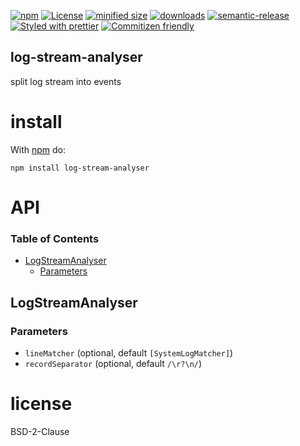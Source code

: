 [![npm](https://img.shields.io/npm/v/log-stream-analyser.svg)](https://www.npmjs.com/package/log-stream-analyser)
[![License](https://img.shields.io/badge/License-BSD%203--Clause-blue.svg)](https://opensource.org/licenses/BSD-3-Clause)
[![minified size](https://badgen.net/bundlephobia/min/log-stream-analyser)](https://bundlephobia.com/result?p=log-stream-analyser)
[![downloads](http://img.shields.io/npm/dm/log-stream-analyser.svg?style=flat-square)](https://npmjs.org/package/log-stream-analyser)
[![semantic-release](https://img.shields.io/badge/%20%20%F0%9F%93%A6%F0%9F%9A%80-semantic--release-e10079.svg)](https://github.com/arlac77/log-stream-analyser.git)
[![Styled with prettier](https://img.shields.io/badge/styled_with-prettier-ff69b4.svg)](https://github.com/prettier/prettier)
[![Commitizen friendly](https://img.shields.io/badge/commitizen-friendly-brightgreen.svg)](http://commitizen.github.io/cz-cli/)

## log-stream-analyser

split log stream into events

# install

With [npm](http://npmjs.org) do:

```shell
npm install log-stream-analyser
```

# API

<!-- Generated by documentation.js. Update this documentation by updating the source code. -->

### Table of Contents

-   [LogStreamAnalyser](#logstreamanalyser)
    -   [Parameters](#parameters)

## LogStreamAnalyser

### Parameters

-   `lineMatcher`   (optional, default `[SystemLogMatcher]`)
-   `recordSeparator`   (optional, default `/\r?\n/`)

# license

BSD-2-Clause

